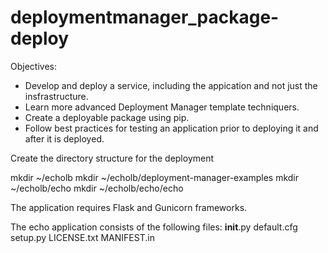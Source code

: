 # deploymentmanager_package-deploy

Objectives:
- Develop and deploy a service, including the appication and not just the insfrastructure.
- Learn more advanced Deployment Manager template techniquers.
- Create a deployable package using pip.
- Follow best practices for testing an application prior to deploying it and after it is deployed.

Create the directory structure for the deployment

mkdir ~/echolb
mkdir ~/echolb/deployment-manager-examples
mkdir ~/echolb/echo
mkdir ~/echolb/echo/echo

The application requires Flask and Gunicorn frameworks.

The echo application consists of the following files:
__init__.py
default.cfg
setup.py
LICENSE.txt
MANIFEST.in
